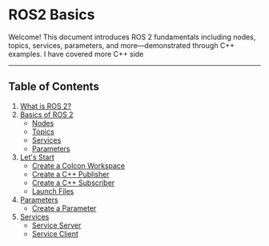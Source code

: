 # ROS2 Basics

Welcome! This document introduces ROS 2 fundamentals including nodes, topics, services, parameters, and more—demonstrated through C++ examples.
I have covered more C++ side 	

---

## Table of Contents

1. [What is ROS 2?](#what-is-ros-2)
2. [Basics of ROS 2](#basics-of-ros-2)  
   - [Nodes](#nodes)  
   - [Topics](#topics)  
   - [Services](#services)  
   - [Parameters](#parameters)  
3. [Let's Start](#lets-start)  
   - [Create a Colcon Workspace](#create-a-colcon-workspace)  
   - [Create a C++ Publisher](#create-a-c-publisher)  
   - [Create a C++ Subscriber](#create-a-c-subscriber)  
   - [Launch Files](#launch-files)  
4. [Parameters](#parameters-1)  
   - [Create a Parameter](#create-a-parameter)  
5. [Services](#services-1)  
   - [Service Server](#service-server)  
   - [Service Client](#service-client)

